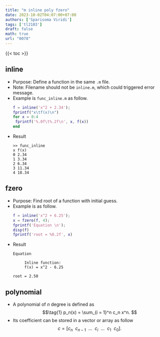 ```yaml
---
title: "m inline poly fzero"
date: 2023-10-02T04:07:00+07:00
authors: ['Sparisoma Viridi']
tags: ['tl2103']
draft: false
math: true
url: "0078"
---
```

{{< toc >}}


## inline
+ Purpose: Define a function in the same `.m` file.
+ Note: Filename should not be `inline.m`, which could triggered error message.
+ Example is `func_inline.m` as follow.
  ```m
  f = inline('x^2 + 2.34');
  fprintf("x\tf(x)\n")
  for x = 0:4
   fprintf('%.0f\t%.2f\n', x, f(x)) 
  end
  ```
+ Result
  ```
  >> func_inline
  x	f(x)
  0	2.34
  1	3.34
  2	6.34
  3	11.34
  4	18.34
  ```


## fzero
+ Purpose: Find root of a function with initial guess.
+ Example is as follow.
  ```m
  f = inline('x^2 + 6.25');
  x = fzero(f, 4);
  fprintf('Equation \n');
  disp(f)
  fprintf('root = %0.2f', x)
  ```
+ Result
  ```
  Equation 

       Inline function:
       f(x) = x^2 - 6.25

  root = 2.50
  ```

## polynomial
+ A polynomial of $n$ degree is defined as
  $$\tag{1}
  p_n(x) = \sum_{i = 1}^n c_n x^n.
  $$
+ Its coefficient can be stored in a vector or array as follow
$$\tag{2}
c = [c_n \ \ c_{n-1} \ \ \dots \ \ c_i \ \ \dots \ \ c_1 \ \ c_0 ].
$$
